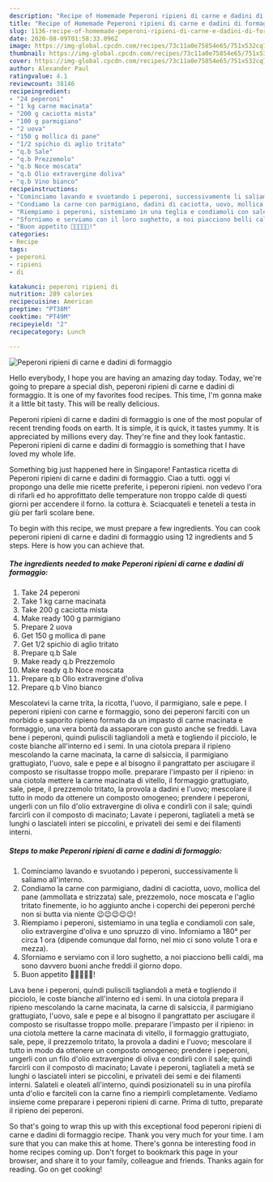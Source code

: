 ```yaml
---
description: "Recipe of Homemade Peperoni ripieni di carne e dadini di formaggio"
title: "Recipe of Homemade Peperoni ripieni di carne e dadini di formaggio"
slug: 1136-recipe-of-homemade-peperoni-ripieni-di-carne-e-dadini-di-formaggio
date: 2020-08-09T01:58:33.096Z
image: https://img-global.cpcdn.com/recipes/73c11a0e75854e65/751x532cq70/peperoni-ripieni-di-carne-e-dadini-di-formaggio-recipe-main-photo.jpg
thumbnail: https://img-global.cpcdn.com/recipes/73c11a0e75854e65/751x532cq70/peperoni-ripieni-di-carne-e-dadini-di-formaggio-recipe-main-photo.jpg
cover: https://img-global.cpcdn.com/recipes/73c11a0e75854e65/751x532cq70/peperoni-ripieni-di-carne-e-dadini-di-formaggio-recipe-main-photo.jpg
author: Alexander Paul
ratingvalue: 4.1
reviewcount: 38146
recipeingredient:
- "24 peperoni"
- "1 kg carne macinata"
- "200 g caciotta mista"
- "100 g parmigiano"
- "2 uova"
- "150 g mollica di pane"
- "1/2 spichio di aglio tritato"
- "q.b Sale"
- "q.b Prezzemolo"
- "q.b Noce moscata"
- "q.b Olio extravergine doliva"
- "q.b Vino bianco"
recipeinstructions:
- "Cominciamo lavando e svuotando i peperoni, successivamente li saliamo all&#39;interno."
- "Condiamo la carne con parmigiano, dadini di caciotta, uovo, mollica del pane (ammollata e strizzata) sale, prezzemolo, noce moscata e l&#39;aglio tritato finemente, io ho aggiunto anche i coperchi dei peperoni perché non si butta via niente 😉😉😉😉😉!"
- "Riempiamo i peperoni, sistemiamo in una teglia e condiamoli con sale, olio extravergine d&#39;oliva e uno spruzzo di vino. Inforniamo a 180° per circa 1 ora (dipende comunque dal forno, nel mio ci sono volute 1 ora e mezza)."
- "Sforniamo e serviamo con il loro sughetto, a noi piacciono belli caldi, ma sono davvero buoni anche freddi il giorno dopo."
- "Buon appetito 🌻🌻🌻🌻🌻!"
categories:
- Recipe
tags:
- peperoni
- ripieni
- di

katakunci: peperoni ripieni di 
nutrition: 289 calories
recipecuisine: American
preptime: "PT38M"
cooktime: "PT49M"
recipeyield: "2"
recipecategory: Lunch

---
```



![Peperoni ripieni di carne e dadini di formaggio](https://img-global.cpcdn.com/recipes/73c11a0e75854e65/751x532cq70/peperoni-ripieni-di-carne-e-dadini-di-formaggio-recipe-main-photo.jpg)

Hello everybody, I hope you are having an amazing day today. Today, we're going to prepare a special dish, peperoni ripieni di carne e dadini di formaggio. It is one of my favorites food recipes. This time, I'm gonna make it a little bit tasty. This will be really delicious.

Peperoni ripieni di carne e dadini di formaggio is one of the most popular of recent trending foods on earth. It is simple, it is quick, it tastes yummy. It is appreciated by millions every day. They're fine and they look fantastic. Peperoni ripieni di carne e dadini di formaggio is something that I have loved my whole life.

Something big just happened here in Singapore! Fantastica ricetta di Peperoni ripieni di carne e dadini di formaggio. Ciao a tutti. oggi vi propongo una delle mie ricette preferite, i peperoni ripieni. non vedevo l&#39;ora di rifarli ed ho approfittato delle temperature non troppo calde di questi giorni per accendere il forno. la cottura è. Sciacquateli e teneteli a testa in giù per farli scolare bene.


To begin with this recipe, we must prepare a few ingredients. You can cook peperoni ripieni di carne e dadini di formaggio using 12 ingredients and 5 steps. Here is how you can achieve that.

<!--inarticleads1-->

##### The ingredients needed to make Peperoni ripieni di carne e dadini di formaggio:

1. Take 24 peperoni
1. Take 1 kg carne macinata
1. Take 200 g caciotta mista
1. Make ready 100 g parmigiano
1. Prepare 2 uova
1. Get 150 g mollica di pane
1. Get 1/2 spichio di aglio tritato
1. Prepare q.b Sale
1. Make ready q.b Prezzemolo
1. Make ready q.b Noce moscata
1. Prepare q.b Olio extravergine d&#39;oliva
1. Prepare q.b Vino bianco


Mescolatevi la carne trita, la ricotta, l&#39;uovo, il parmigiano, sale e pepe. I peperoni ripieni con carne e formaggio, sono dei peperoni farciti con un morbido e saporito ripieno formato da un impasto di carne macinata e formaggio, una vera bontà da assaporare con gusto anche se freddi. Lava bene i peperoni, quindi puliscili tagliandoli a metà e togliendo il picciolo, le coste bianche all&#39;interno ed i semi. In una ciotola prepara il ripieno mescolando la carne macinata, la carne di salsiccia, il parmigiano grattugiato, l&#39;uovo, sale e pepe e al bisogno il pangrattato per asciugare il composto se risultasse troppo molle. preparare l&#39;impasto per il ripieno: in una ciotola mettere la carne macinata di vitello, il formaggio grattugiato, sale, pepe, il prezzemolo tritato, la provola a dadini e l&#39;uovo; mescolare il tutto in modo da ottenere un composto omogeneo; prendere i peperoni, ungerli con un filo d&#39;olio extravergine di oliva e condirli con il sale; quindi farcirli con il composto di macinato; Lavate i peperoni, tagliateli a metà se lunghi o lasciateli interi se piccolini, e privateli dei semi e dei filamenti interni. 

<!--inarticleads2-->

##### Steps to make Peperoni ripieni di carne e dadini di formaggio:

1. Cominciamo lavando e svuotando i peperoni, successivamente li saliamo all&#39;interno.
1. Condiamo la carne con parmigiano, dadini di caciotta, uovo, mollica del pane (ammollata e strizzata) sale, prezzemolo, noce moscata e l&#39;aglio tritato finemente, io ho aggiunto anche i coperchi dei peperoni perché non si butta via niente 😉😉😉😉😉!
1. Riempiamo i peperoni, sistemiamo in una teglia e condiamoli con sale, olio extravergine d&#39;oliva e uno spruzzo di vino. Inforniamo a 180° per circa 1 ora (dipende comunque dal forno, nel mio ci sono volute 1 ora e mezza).
1. Sforniamo e serviamo con il loro sughetto, a noi piacciono belli caldi, ma sono davvero buoni anche freddi il giorno dopo.
1. Buon appetito 🌻🌻🌻🌻🌻!


Lava bene i peperoni, quindi puliscili tagliandoli a metà e togliendo il picciolo, le coste bianche all&#39;interno ed i semi. In una ciotola prepara il ripieno mescolando la carne macinata, la carne di salsiccia, il parmigiano grattugiato, l&#39;uovo, sale e pepe e al bisogno il pangrattato per asciugare il composto se risultasse troppo molle. preparare l&#39;impasto per il ripieno: in una ciotola mettere la carne macinata di vitello, il formaggio grattugiato, sale, pepe, il prezzemolo tritato, la provola a dadini e l&#39;uovo; mescolare il tutto in modo da ottenere un composto omogeneo; prendere i peperoni, ungerli con un filo d&#39;olio extravergine di oliva e condirli con il sale; quindi farcirli con il composto di macinato; Lavate i peperoni, tagliateli a metà se lunghi o lasciateli interi se piccolini, e privateli dei semi e dei filamenti interni. Salateli e oleateli all&#39;interno, quindi posizionateli su in una pirofila unta d&#39;olio e farciteli con la carne fino a riempirli completamente. Vediamo insieme come preparare i peperoni ripieni di carne. Prima di tutto, preparate il ripieno dei peperoni. 

So that's going to wrap this up with this exceptional food peperoni ripieni di carne e dadini di formaggio recipe. Thank you very much for your time. I am sure that you can make this at home. There's gonna be interesting food in home recipes coming up. Don't forget to bookmark this page in your browser, and share it to your family, colleague and friends. Thanks again for reading. Go on get cooking!
